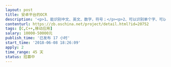 ```yaml
---                
layout: post       
title: 安卓平台的OCR           
description: '<p>1、能识别中文、英文、数字，符号；</p><p>2、可以识别单个字、可以识别词语、可以识别句子、可以识别整页；</p><p>3、识别后转换为文本，可以另存；</p><p>4、识别后朗读出来；</p><p>5、识别过程需要多线程；</p><p>6、识别精度95%以上。</p>'     
contenturl: https://zb.oschina.net/project/detail.html?id=20752      
tags: [C,C++,移动应用]            
salary: 10000-50000元          
publish_time: '已发布 17 小时'         
start_time: '2018-06-08 18:26:09'           
apply: 2                   
time_range: 45 天              
status: 招募中                  
---                 
```

